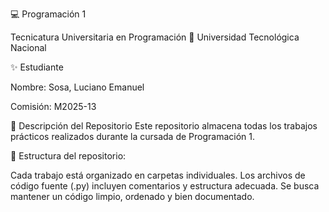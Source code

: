 💻 Programación 1

Tecnicatura Universitaria en Programación
📍 Universidad Tecnológica Nacional

✨ Estudiante

Nombre: Sosa, Luciano Emanuel

Comisión: M2025-13

📂 Descripción del Repositorio
Este repositorio almacena todas los trabajos prácticos realizados durante la cursada de Programación 1.

📌 Estructura del repositorio:

Cada trabajo está organizado en carpetas individuales.
Los archivos de código fuente (.py) incluyen comentarios y estructura adecuada.
Se busca mantener un código limpio, ordenado y bien documentado.
